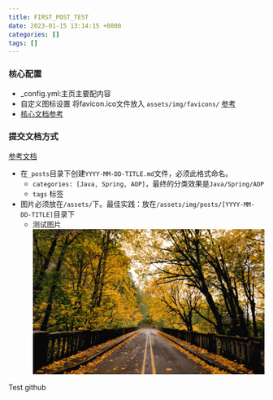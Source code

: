 ```yaml
---
title: FIRST_POST_TEST
date: 2023-01-15 13:14:15 +0800 
categories: []
tags: [] 
---
```


### 核心配置 
- _config.yml:主页主要配内容
- 自定义图标设置 将favicon.ico文件放入 `assets/img/favicons/` [参考](https://chirpy.cotes.page/posts/customize-the-favicon/)
- [核心文档参考](https://www.cnblogs.com/duanguyuan/p/16126654.html)

### 提交文档方式
[参考文档](https://chirpy.cotes.page/posts/write-a-new-post/)
- 在`_posts`目录下创建`YYYY-MM-DD-TITLE.md`文件，必须此格式命名。
  - `categories: [Java, Spring, AOP]`，最终的分类效果是`Java/Spring/AOP`
  - `tags` 标签
- 图片必须放在`/assets/`下。最佳实践：放在`/assets/img/posts/[YYYY-MM-DD-TITLE]`目录下
  - 测试图片
![测试图片](/assets/img/2023-01-15-FirstPostTest/testPic.jpg)




Test github

